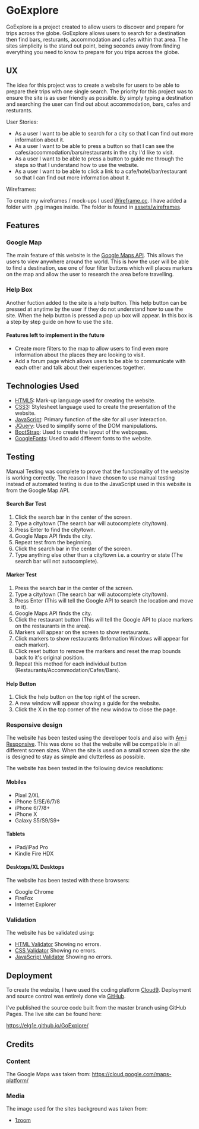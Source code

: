# GoExplore

 GoExplore is a project created to allow users to discover and prepare for trips across the globe. 
GoExplore allows users to search for a destination then find bars, resturants, accommodation and cafes within that area. The sites simplicity is the stand out point, being seconds away from finding everything you need to know to prepare for you trips across the globe.
 
## UX

 The idea for this project was to create a website for users to be able to prepare their trips with one single search. 
The priority for this project was to ensure the site is as user friendly as possible. By simply typing a destination and searching the user can find out about accommodation, bars, cafes and resturants. 


User Stories:

- As a user I want to be able to search for a city so that I can find out more information about it.
- As a user I want to be able to press a button so that I can see the cafes/accommodation/bars/restaurants in the city I'd like to visit.
- As a user I want to be able to press a button to guide me through the steps so that I understand how to use the website.
- As a user I want to be able to click a link to a cafe/hotel/bar/restaurant so that I can find out more information about it.

Wireframes: 

 To create my wireframes / mock-ups I used [Wireframe.cc](https://wireframe.cc/). I have added a folder with .jpg images inside. The folder is found in [assets/wireframes](https://github.com/elg1e/GoExplore/tree/master/assets/wireframes).

## Features

### Google Map

 The main feature of this website is the [Google Maps API](https://cloud.google.com/maps-platform/). This allows the users to view anywhere around the world. This is how the user will be able to find a destination, use one of four filter buttons which will places markers on the map and allow the user to research the area before travelling. 

### Help Box

 Another fuction added to the site is a help button. This help button can be pressed at anytime by the user if they do not understand how to use the site. When the help button is pressed a pop up box will appear. In this box is a step by step guide on how to use the site.
 
#### Features left to implement in the future

- Create more filters to the map to allow users to find even more information about the places they are looking to visit.
- Add a forum page which allows users to be able to communicate with each other and talk about their experiences together.

## Technologies Used

- [HTML5](https://en.wikipedia.org/wiki/HTML): Mark-up language used for creating the website.
- [CSS3](https://en.wikipedia.org/wiki/Cascading_Style_Sheets): Stylesheet language used to create the presentation of the website.
- [JavaScript](https://www.javascript.com/): Primary function of the site for all user interaction.
- [JQuery](https://jquery.com/): Used to simplify some of the DOM manipulations.
- [BootStrap](https://getbootstrap.com/): Used to create the layout of the webpages.
- [GoogleFonts](https://fonts.google.com/): Used to add different fonts to the website.

## Testing

Manual Testing was complete to prove that the functionality of the website is working correctly. The reason I have chosen to use manual testing instead of automated testing is due to the JavaScript used in this website is from the Google Map API. 

#### Search Bar Test

1. Click the search bar in the center of the screen.
2. Type a city/town (The search bar will autocomplete city/town). 
3. Press Enter to find the city/town. 
4. Google Maps API finds the city.
5. Repeat test from the beginning. 
6. Click the search bar in the center of the screen.
7. Type anything else other than a city/town i.e. a country or state (The search bar will not autocomplete).

#### Marker Test

1. Press the search bar in the center of the screen.
2. Type a city/town (The search bar will autocomplete city/town). 
3. Press Enter (This will tell the Google API to search the location and move to it). 
4. Google Maps API finds the city.
5. Click the restaurant button (This will tell the Google API to place markers on the restaurants in the area).
6. Markers will appear on the screen to show restaurants.
7. Click markers to show restaurants (Infomation Windows will appear for each marker).
8. Click reset button to remove the markers and reset the map bounds back to it's original position.
9. Repeat this method for each individual button (Restaurants/Accommodation/Cafes/Bars).

#### Help Button 

1. Click the help button on the top right of the screen.
2. A new window will appear showing a guide for the website. 
3. Click the X in the top corner of the new window to close the page.

### Responsive design

The website has been tested using the developer tools and also with [Am i Responsive](http://ami.responsivedesign.is/). This was done so that the website will be compatible in all different screen sizes. When the site is used on a small screen size the site is designed to stay as simple and clutterless as possible.

The website has been tested in the following device resolutions:

#### Mobiles

- Pixel 2/XL
- iPhone 5/SE/6/7/8
- iPhone 6/7/8+
- iPhone X
- Galaxy S5/S9/S9+

#### Tablets

- iPad/iPad Pro
- Kindle Fire HDX

#### Desktops/XL Desktops

The website has been tested with these browsers:

- Google Chrome
- FireFox
- Internet Explorer

### Validation

The website has be validated using: 

- [HTML Validator](https://validator.w3.org/nu/#textarea) Showing no errors.
- [CSS Validator](https://jigsaw.w3.org/css-validator/validator) Showing no errors.
- [JavaScript Validator](https://codebeautify.org/jsvalidate) Showing no errors.

## Deployment

To create the website, I have used the coding platform [Cloud9](www.cloud9.io). Deployment and source control was entirely done via [GitHub](www.github.com).

I've published the source code built from the master branch using GitHub Pages. The live site can be found here:

https://elg1e.github.io/GoExplore/

## Credits

### Content

The Google Maps was taken from: https://cloud.google.com/maps-platform/

### Media

The image used for the sites background was taken from:

- [1zoom](http://s1.1zoom.me/b4853/62/Canada_Houses_Marinas_Evening_Bridges_Vancouver_521398_1920x1080.jpg)